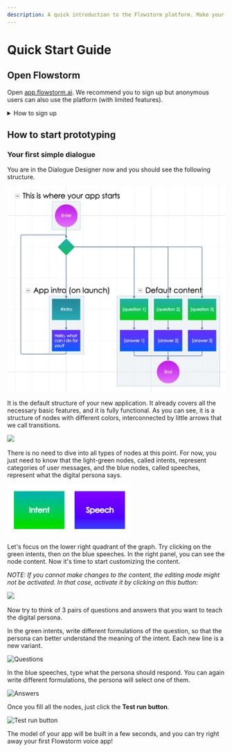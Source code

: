 ```yaml
---
description: A quick introduction to the Flowstorm platform. Make your first steps!
---
```


# Quick Start Guide

## Open Flowstorm

Open [app.flowstorm.ai](https://app.flowstorm.ai/). We recommend you to sign up but anonymous users can also use the platform (with limited features).

<details>

<summary>How to sign up</summary>

1. Open [app.flowstorm.ai](https://app.flowstorm.ai/)
2. Click on **Sign Up** in the top right corner to open a sign-up form.
3. Choose a preferred authentication provider (Google, Apple, Slack) or create an account using just your e-mail and a password.
4. Check your inbox and click on the confirmation link to approve that you are the owner of the address.
5. After confirming the e-mail, Flowstorm will create your _Space_.
6. From now on, you can easily [log in](https://promethist.app/#!/login) anytime.

Now you can invite your collaborators or start designing your first dialogue and voice applications.

</details>

## How to start prototyping

### Your first simple dialogue

You are in the Dialogue Designer now and you should see the following structure.

<img src=".gitbook/assets/Snímek obrazovky 2021-10-19 v 14.27.00.png" alt="" data-size="original">

It is the default structure of your new application. It already covers all the necessary basic features, and it is fully functional. As you can see, it is a structure of nodes with different colors, interconnected by little arrows that we call transitions.

![](.gitbook/assets/flow.gif)

There is no need to dive into all types of nodes at this point. For now, you just need to know that the light-green nodes, called intents, represent categories of user messages, and the blue nodes, called speeches, represent what the digital persona says.

![](<.gitbook/assets/Snímek obrazovky 2021-05-27 v 16.09.31.png>)



Let's focus on the lower right quadrant of the graph. Try clicking on the green intents, then on the blue speeches. In the right panel, you can see the node content. Now it's time to start customizing the content.&#x20;

_NOTE: If you cannot make changes to the content, the editing mode might not be activated. In that case, activate it by clicking on this button:_

![](.gitbook/assets/edit.gif)

Now try to think of 3 pairs of questions and answers that you want to teach the digital persona.

In the green intents, write different formulations of the question, so that the persona can better understand the meaning of the intent. Each new line is a new variant.

![Questions](.gitbook/assets/intentsss.gif)

In the blue speeches, type what the persona should respond. You can again write different formulations, the persona will select one of them.

![Answers](.gitbook/assets/speechessss.gif)

Once you fill all the nodes, just click the **Test run button**.

![Test run button](.gitbook/assets/testrun.gif)

The model of your app will be built in a few seconds, and you can try right away your first Flowstorm voice app!


